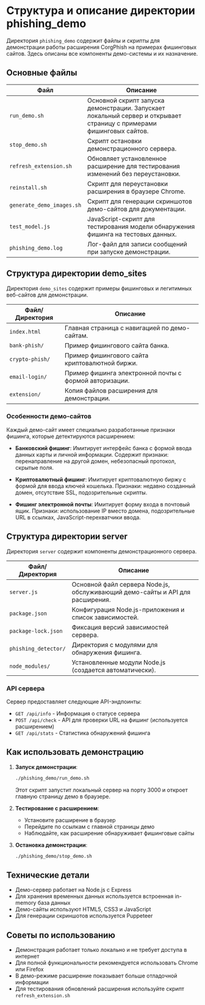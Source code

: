 # Структура и описание директории phishing_demo

Директория `phishing_demo` содержит файлы и скрипты для демонстрации работы расширения CorgPhish на примерах фишинговых сайтов. Здесь описаны все компоненты демо-системы и их назначение.

## Основные файлы

| Файл | Описание |
|------|----------|
| `run_demo.sh` | Основной скрипт запуска демонстрации. Запускает локальный сервер и открывает страницу с примерами фишинговых сайтов. |
| `stop_demo.sh` | Скрипт остановки демонстрационного сервера. |
| `refresh_extension.sh` | Обновляет установленное расширение для тестирования изменений без переустановки. |
| `reinstall.sh` | Скрипт для переустановки расширения в браузере Chrome. |
| `generate_demo_images.sh` | Скрипт для генерации скриншотов демо-сайтов для документации. |
| `test_model.js` | JavaScript-скрипт для тестирования модели обнаружения фишинга на тестовых данных. |
| `phishing_demo.log` | Лог-файл для записи сообщений при запуске демонстрации. |

## Структура директории demo_sites

Директория `demo_sites` содержит примеры фишинговых и легитимных веб-сайтов для демонстрации.

| Файл/Директория | Описание |
|-----------------|----------|
| `index.html` | Главная страница с навигацией по демо-сайтам. |
| `bank-phish/` | Пример фишингового сайта банка. |
| `crypto-phish/` | Пример фишингового сайта криптовалютной биржи. |
| `email-login/` | Пример фишинга электронной почты с формой авторизации. |
| `extension/` | Копия файлов расширения для демонстрации. |

### Особенности демо-сайтов

Каждый демо-сайт имеет специально разработанные признаки фишинга, которые детектируются расширением:

- **Банковский фишинг**: Имитирует интерфейс банка с формой ввода данных карты и личной информации. Содержит признаки: перенаправление на другой домен, небезопасный протокол, скрытые поля.

- **Криптовалютный фишинг**: Имитирует криптовалютную биржу с формой для ввода ключей кошелька. Признаки: недавно созданный домен, отсутствие SSL, подозрительные скрипты.

- **Фишинг электронной почты**: Имитирует форму входа в почтовый ящик. Признаки: использование IP вместо домена, подозрительные URL в ссылках, JavaScript-перехватчики ввода.

## Структура директории server

Директория `server` содержит компоненты демонстрационного сервера.

| Файл/Директория | Описание |
|-----------------|----------|
| `server.js` | Основной файл сервера Node.js, обслуживающий демо-сайты и API для расширения. |
| `package.json` | Конфигурация Node.js-приложения и список зависимостей. |
| `package-lock.json` | Фиксация версий зависимостей сервера. |
| `phishing_detector/` | Директория с модулями для обнаружения фишинга. |
| `node_modules/` | Установленные модули Node.js (создается автоматически). |

### API сервера

Сервер предоставляет следующие API-эндпоинты:

- `GET /api/info` - Информация о статусе сервера
- `POST /api/check` - API для проверки URL на фишинг (используется расширением)
- `GET /api/stats` - Статистика обнаружений фишинга

## Как использовать демонстрацию

1. **Запуск демонстрации**:
   ```bash
   ./phishing_demo/run_demo.sh
   ```
   Этот скрипт запустит локальный сервер на порту 3000 и откроет главную страницу демо в браузере.

2. **Тестирование с расширением**:
   - Установите расширение в браузер
   - Перейдите по ссылкам с главной страницы демо
   - Наблюдайте, как расширение обнаруживает фишинговые сайты

3. **Остановка демонстрации**:
   ```bash
   ./phishing_demo/stop_demo.sh
   ```

## Технические детали

- Демо-сервер работает на Node.js с Express
- Для хранения временных данных используется встроенная in-memory база данных
- Демо-сайты используют HTML5, CSS3 и JavaScript
- Для генерации скриншотов используется Puppeteer

## Советы по использованию

- Демонстрация работает только локально и не требует доступа в интернет
- Для полной функциональности рекомендуется использовать Chrome или Firefox
- В демо-режиме расширение показывает больше отладочной информации
- Для тестирования обновлений расширения используйте скрипт `refresh_extension.sh` 